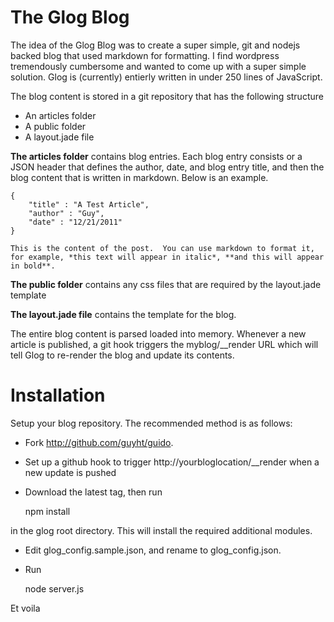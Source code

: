 The Glog Blog
=============

The idea of the Glog Blog was to create a super simple, git and nodejs backed blog that used markdown for formatting.  I find wordpress tremendously cumbersome and wanted to come up with a super simple solution.  Glog is (currently) entierly written in under 250 lines of JavaScript.


The blog content is stored in a git repository that has the following structure

- An articles folder
- A public folder
- A layout.jade file

**The articles folder** contains blog entries.  Each blog entry consists or a JSON header that defines the author, date, and blog entry title, and then the blog content that is written in markdown.  Below is an example.

    {
    	"title" : "A Test Article",
    	"author" : "Guy",
    	"date" : "12/21/2011"
    }

    This is the content of the post.  You can use markdown to format it, for example, *this text will appear in italic*, **and this will appear in bold**.

**The public folder** contains any css files that are required by the layout.jade template

**The layout.jade file** contains the template for the blog.

The entire blog content is parsed loaded into memory.  Whenever a new article is published, a git hook triggers the myblog/__render URL which will tell Glog to re-render the blog and update its contents.

Installation
============

Setup your blog repository.  The recommended method is as follows:

- Fork http://github.com/guyht/guido.

- Set up a github hook to trigger http://yourbloglocation/__render when a new update is pushed

- Download the latest tag, then run

    npm install

in the glog root directory.  This will install the required additional modules.

- Edit glog_config.sample.json, and rename to glog_config.json.

- Run

    node server.js

Et voila

